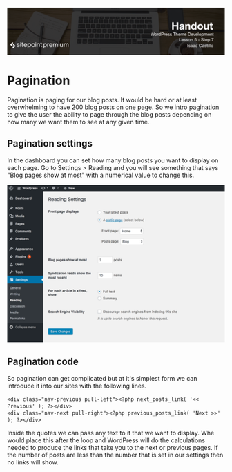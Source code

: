 ![](headings/5.7.png)

# Pagination

Pagination is paging for our blog posts. It would be hard or at least overwhelming to have 200 blog posts on one page. So we intro pagination to give the user the ability to page through the blog posts depending on how many we want them to see at any given time.

## Pagination settings

In the dashboard you can set how many blog posts you want to display on each page. Go to Settings > Reading and you will see something that says "Blog pages show at most" with a numerical value to change this.

![Pagination Settings](./img/pagination.png)

## Pagination code

So pagination can get complicated but at it's simplest form we can introduce it into our sites with the following lines.

```
<div class="nav-previous pull-left"><?php next_posts_link( '<< Previous' ); ?></div>
<div class="nav-next pull-right"><?php previous_posts_link( 'Next >>' ); ?></div>
```
Inside the quotes we can pass any text to it that we want to display. Whe would place this after the loop and WordPress will do the calculations needed to produce the links that take you to the next or previous pages. If the number of posts are less than the number that is set in our settings then no links will show.


